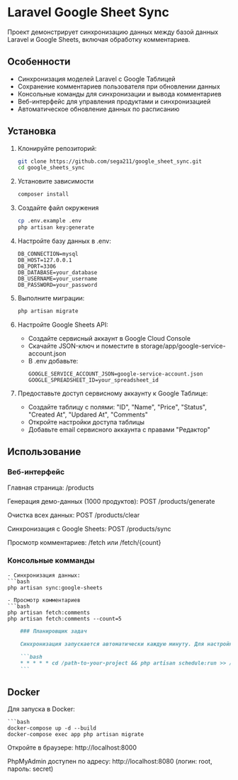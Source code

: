 # Laravel Google Sheet Sync

Проект демонстрирует синхронизацию данных между базой данных Laravel и Google Sheets, включая обработку комментариев.

## Особенности
- Синхронизация моделей Laravel с Google Таблицей
- Сохранение комментариев пользователя при обновлении данных
- Консольные команды для синхронизации и вывода комментариев
- Веб-интерфейс для управления продуктами и синхронизацией
- Автоматическое обновление данных по расписанию

## Установка

1. Клонируйте репозиторий:
   ```bash
   git clone https://github.com/sega211/google_sheet_sync.git
   cd google_sheets_sync

2. Установите зависимости

    ```bash
    composer install

3. Создайте файл окружения
    ```bash
    cp .env.example .env
    php artisan key:generate

4. Настройте базу данных в .env:
    ```env
    DB_CONNECTION=mysql
    DB_HOST=127.0.0.1
    DB_PORT=3306
    DB_DATABASE=your_database
    DB_USERNAME=your_username
    DB_PASSWORD=your_password

5. Выполните миграции:
    ```bash
    php artisan migrate

6. Настройте Google Sheets API:
    - Создайте сервисный аккаунт в Google Cloud Console
    - Скачайте JSON-ключ и поместите в storage/app/google-service-account.json 
    - В .env добавьте:
        ```env
        GOOGLE_SERVICE_ACCOUNT_JSON=google-service-account.json
        GOOGLE_SPREADSHEET_ID=your_spreadsheet_id
        
7. Предоставьте доступ сервисному аккаунту к Google Таблице:
    - Создайте таблицу с полями: "ID", "Name", "Price", "Status", "Created At", "Updared At", "Comments"
    - Откройте настройки доступа таблицы
    - Добавьте email сервисного аккаунта с правами "Редактор"

## Использование
### Веб-интерфейс
Главная страница: /products

Генерация демо-данных (1000 продуктов): POST /products/generate

Очистка всех данных: POST /products/clear

Синхронизация с Google Sheets: POST /products/sync

Просмотр комментариев: /fetch или /fetch/{count}

### Консольные комманды

    - Синхронизация данных:
    ```bash
    php artisan sync:google-sheets

    - Просмотр комментариев
    ```bash
    php artisan fetch:comments
    php artisan fetch:comments --count=5

```markdown
    ### Планировщик задач

    Синхронизация запускается автоматически каждую минуту. Для настройки cron на сервере добавьте:

    ```bash
    * * * * * cd /path-to-your-project && php artisan schedule:run >> /dev/null 2>&1 
    ```
```

## Docker
Для запуска в Docker:
    
    ```bash
    docker-compose up -d --build
    docker-compose exec app php artisan migrate

Откройте в браузере: http://localhost:8000

PhpMyAdmin доступен по адресу:
http://localhost:8080
(логин: root, пароль: secret)
